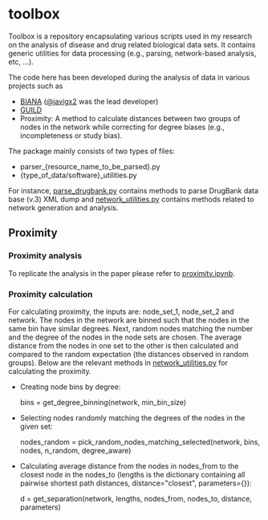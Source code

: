 # toolbox

Toolbox is a repository encapsulating various scripts used in my research on the analysis of disease and drug related biological data sets. 
It contains generic utilities for data processing (e.g., parsing, network-based analysis, etc, ...). 

The code here has been developed during the analysis of data in various projects such as
- [BIANA](http://github.com/emreg00/biana) ([@javigx2](https://twitter.com/javigx2) was the lead developer)
- [GUILD](http://github.com/emreg00/guild)
- Proximity: A method to calculate distances between two groups of nodes in the network while correcting for degree biases (e.g., incompleteness or study bias).

The package mainly consists of two types of files:
- parser_{resource_name_to_be_parsed}.py
- {type_of_data/software}_utilities.py

For instance, [parse_drugbank.py](parse_drugbank.py) contains methods to parse DrugBank data base (v.3) XML dump 
and [network_utilities.py](network_utilities.py) contains methods related to network generation and analysis. 

## Proximity

### Proximity analysis
To replicate the analysis in the paper please refer to [proximity.ipynb](http://github.com/emreg00/proximity/proximity.ipynb).

### Proximity calculation
For calculating proximity, the inputs are: node_set_1, node_set_2 and network. 
The nodes in the network are binned such that the nodes in the same bin have similar degrees. 
Next, random nodes matching the number and the degree of the nodes in the node sets are chosen.
The average distance from the nodes in one set to the other is then calculated and compared to the 
random expectation (the distances observed in random groups).
Below are the relevant methods in [network_utilities.py](network_utilities.py) for calculating the proximity.

- Creating node bins by degree:

    bins = get_degree_binning(network, min_bin_size)
  
- Selecting nodes randomly matching the degrees of the nodes in the given set:

    nodes_random = pick_random_nodes_matching_selected(network, bins, nodes, n_random, degree_aware)

- Calculating average distance from the nodes in nodes_from to the closest node in the nodes_to (lengths is the dictionary containing all pairwise shortest path distances, distance="closest", parameters={}):

    d = get_separation(network, lengths, nodes_from, nodes_to, distance, parameters)




